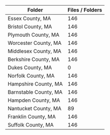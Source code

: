 | Folder                |   Files / Folders |
|-----------------------|-------------------|
| Essex County, MA      |               146 |
| Bristol County, MA    |               146 |
| Plymouth County, MA   |               146 |
| Worcester County, MA  |               146 |
| Middlesex County, MA  |               146 |
| Berkshire County, MA  |               146 |
| Dukes County, MA      |                 0 |
| Norfolk County, MA    |               146 |
| Hampshire County, MA  |               146 |
| Barnstable County, MA |               146 |
| Hampden County, MA    |               146 |
| Nantucket County, MA  |                89 |
| Franklin County, MA   |               146 |
| Suffolk County, MA    |               146 |